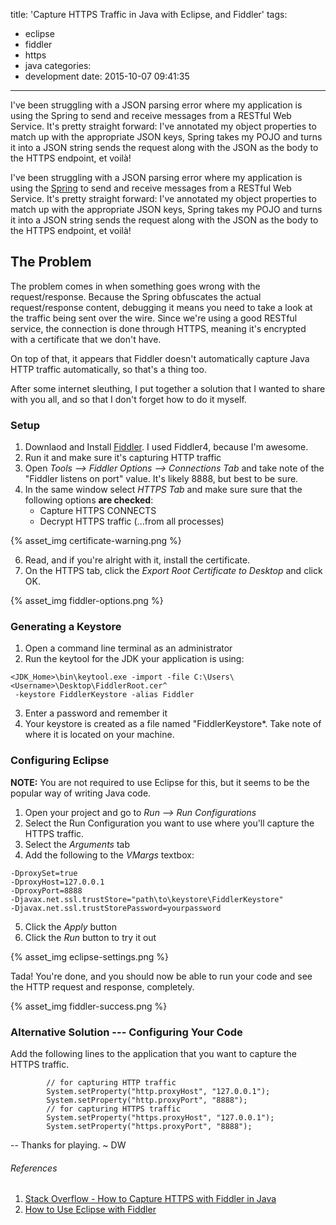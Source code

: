 title: 'Capture HTTPS Traffic in Java with Eclipse, and Fiddler'
tags:
  - eclipse
  - fiddler
  - https
  - java
categories:
  - development
date: 2015-10-07 09:41:35
---
I&#39;ve been struggling with a JSON parsing error where my application is using the Spring to send and receive messages from a RESTful Web Service. It&#39;s pretty straight forward: I&#39;ve annotated my object properties to match up with the appropriate JSON keys, Spring takes my POJO and turns it into a JSON string sends the request along with the JSON as the body to the HTTPS endpoint, et voilà!  
<!-- more -->


I've been struggling with a JSON parsing error where my application is using the [Spring](https://spring.io/guides/gs/consuming-rest/) to send and receive messages from a RESTful Web Service. It's pretty straight forward: I've annotated my object properties to match up with the appropriate JSON keys, Spring takes my POJO and turns it into a JSON string sends the request along with the JSON as the body to the HTTPS endpoint, et voilà!  

## The Problem

The problem comes in when something goes wrong with the request/response. Because the Spring obfuscates the actual request/response content, debugging it means you need to take a look at the traffic being sent over the wire. Since we're using a good RESTful service, the connection is done through HTTPS, meaning it's encrypted with a certificate that we don't have.

On top of that, it appears that Fiddler doesn't automatically capture Java HTTP traffic automatically, so that's a thing too.

After some internet sleuthing, I put together a solution that I wanted to share with you all, and so that I don't forget how to do it myself.

### Setup

1. Downlaod and Install [Fiddler](http://www.telerik.com/fiddler). I used Fiddler4, because I'm awesome.
2. Run it and make sure it's capturing HTTP traffic
3. Open *Tools --> Fiddler Options --> Connections Tab* and take note of the "Fiddler listens on port" value. It's likely 8888, but best to be sure.
4. In the same window select *HTTPS Tab* and make sure sure that the following options **are checked**:
	+ Capture HTTPS CONNECTS
	+ Decrypt HTTPS traffic (...from all processes)
		
{% asset_img certificate-warning.png %}
		
6. Read, and if you're alright with it, install the certificate.
5. On the HTTPS tab, click the *Export Root Certificate to Desktop* and click OK.

{% asset_img fiddler-options.png %}

### Generating a Keystore

1. Open a command line terminal as an administrator
2. Run the keytool for the JDK your application is using:
```
<JDK_Home>\bin\keytool.exe -import -file C:\Users\<Username>\Desktop\FiddlerRoot.cer^
 -keystore FiddlerKeystore -alias Fiddler
```
3. Enter a password and remember it
4. Your keystore is created as a file named "FiddlerKeystore*. Take note of where it is located on your machine.

### Configuring Eclipse

**NOTE:** You are not required to use Eclipse for this, but it seems to be the popular way of writing Java code.

1. Open your project and go to *Run --> Run Configurations*
2. Select the Run Configuration you want to use where you'll capture the HTTPS traffic.
3. Select the *Arguments* tab
4. Add the following to the *VMargs* textbox:
```
-DproxySet=true
-DproxyHost=127.0.0.1
-DproxyPort=8888
-Djavax.net.ssl.trustStore="path\to\keystore\FiddlerKeystore"
-Djavax.net.ssl.trustStorePassword=yourpassword
```
5. Click the *Apply* button
6. Click the *Run* button to try it out

{% asset_img eclipse-settings.png %}	

Tada! You're done, and you should now be able to run your code and see the HTTP request and response, completely.

{% asset_img fiddler-success.png %}
	
### Alternative Solution --- Configuring Your Code

Add the following lines to the application that you want to capture the HTTPS traffic.
```
		// for capturing HTTP traffic
		System.setProperty("http.proxyHost", "127.0.0.1");
		System.setProperty("http.proxyPort", "8888");
		// for capturing HTTPS traffic
		System.setProperty("https.proxyHost", "127.0.0.1");
		System.setProperty("https.proxyPort", "8888");
```
--
Thanks for playing. ~ DW

###### References

1. [Stack Overflow - How to Capture HTTPS with Fiddler in Java](http://stackoverflow.com/questions/8549749/how-to-capture-https-with-fiddler-in-java)
2. [How to Use Eclipse with Fiddler](http://codeketchup.blogspot.ca/2014/03/how-to-use-eclipse-with-fiddler-step-by.html)
